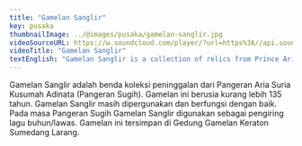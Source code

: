 ```yaml
---
title: "Gamelan Sanglir"
key: pusaka
thumbnailImage: ../@images/pusaka/gamelan-sanglir.jpg
videoSourceURL: https://w.soundcloud.com/player/?url=https%3A//api.soundcloud.com/tracks/1171308922&color=%23ff5500&auto_play=true&hide_related=false&show_comments=true&show_user=true&show_reposts=false&show_teaser=true
videoTitle: "Gamelan Sanglir"
textEnglish: "Gamelan Sanglir is a collection of relics from Prince Aria Suria Kusumah Adinata (Prince Sugih). This gamelan is approximately 135 years old. Gamelan Sanglir is still used and functioning well. At the time of Prince Sugih Gamelan Sanglir was used as an accompaniment to old/buhun songs. This gamelan is stored in the Gamelan Building of the Sumedang Larang Palace."
---
```


Gamelan Sanglir adalah benda koleksi peninggalan dari Pangeran  Aria Suria Kusumah Adinata  (Pangeran Sugih). Gamelan ini berusia kurang lebih 135 tahun. Gamelan Sanglir  masih dipergunakan dan berfungsi dengan baik. Pada masa Pangeran Sugih Gamelan Sanglir digunakan sebagai pengiring lagu buhun/lawas. Gamelan ini tersimpan di Gedung Gamelan Keraton Sumedang Larang.